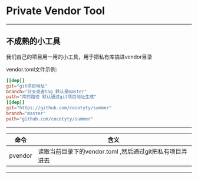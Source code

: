 # Private Vendor Tool
------
## 不成熟的小工具
我们自己的项目用一用的小工具，用于把私有库搞进vendor目录

vendor.toml文件示例:
```toml
[[dep]]
git="git项目地址"
branch="分支或者tag 默认是master"
path="库的路径 默认通过git项目地址生成"
[[dep]]
git="https://github.com/cocotyty/summer"
branch="master"
path="github.com/cocotyty/summer"
```

---
命令|含义
--- |---
pvendor|读取当前目录下的vendor.toml ,然后通过git把私有项目弄进去
---
